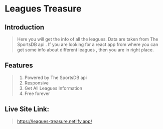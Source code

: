 # Leagues Treasure 

## Introduction

> Here you will get the info of all the leagues. Data are taken from The SportsDB api . If you are looking for a react app from where you can get some info about different leagues , then you are in right place. 

## Features

> 1. Powered by The SportsDB api
> 2. Responsive
> 3. Get All Leagues Information
> 4. Free forever

## Live Site Link: 

> https://leagues-treasure.netlify.app/